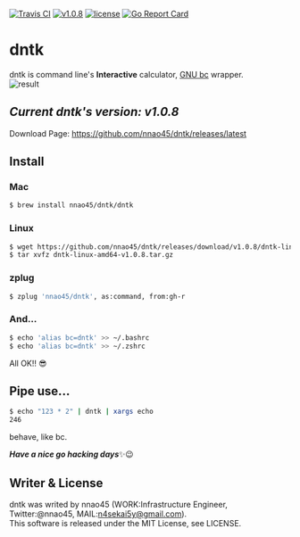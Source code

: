 [![Travis CI](https://travis-ci.org/nnao45/dntk.svg?branch=master)](https://travis-ci.org/nnao45/dntk)
[![v1.0.8](https://img.shields.io/badge/package-v1.0.8-ff69b4.svg)](https://github.com/nnao45/dntk/releases/tag/v1.0.8)
[![license](http://img.shields.io/badge/license-MIT-red.svg?style=flat)](https://raw.githubusercontent.com/nnao45/dntk/master/LICENSE)
[![Go Report Card](https://goreportcard.com/badge/github.com/nnao45/dntk)](https://goreportcard.com/report/github.com/nnao45/dntk)

# dntk
dntk is command line's **Interactive** calculator, [GNU bc](https://www.gnu.org/software/bc/) wrapper.  
![result](https://github.com/nnao45/naoGifRepo/blob/master/dntk-demo01.gif)

## ***Current dntk's version: v1.0.8***
Download Page: https://github.com/nnao45/dntk/releases/latest

## Install
### Mac
```bash
$ brew install nnao45/dntk/dntk
```

### Linux
```bash
$ wget https://github.com/nnao45/dntk/releases/download/v1.0.8/dntk-linux-amd64-v1.0.8.tar.gz
$ tar xvfz dntk-linux-amd64-v1.0.8.tar.gz
```

### zplug
```bash
$ zplug 'nnao45/dntk', as:command, from:gh-r
```

### And...
```bash
$ echo 'alias bc=dntk' >> ~/.bashrc
$ echo 'alias bc=dntk' >> ~/.zshrc
```
All OK!! 😎

## Pipe use...
```bash
$ echo "123 * 2" | dntk | xargs echo
246
```
behave, like bc.

***Have a nice go hacking days***:sparkles::wink:
## Writer & License
dntk was writed by nnao45 (WORK:Infrastructure Engineer, Twitter:@nnao45, MAIL:n4sekai5y@gmail.com).  
This software is released under the MIT License, see LICENSE.
